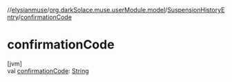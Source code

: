 //[elysianmuse](../../../index.md)/[org.darkSolace.muse.userModule.model](../index.md)/[SuspensionHistoryEntry](index.md)/[confirmationCode](confirmation-code.md)

# confirmationCode

[jvm]\
val [confirmationCode](confirmation-code.md): [String](https://kotlinlang.org/api/latest/jvm/stdlib/kotlin/-string/index.html)
